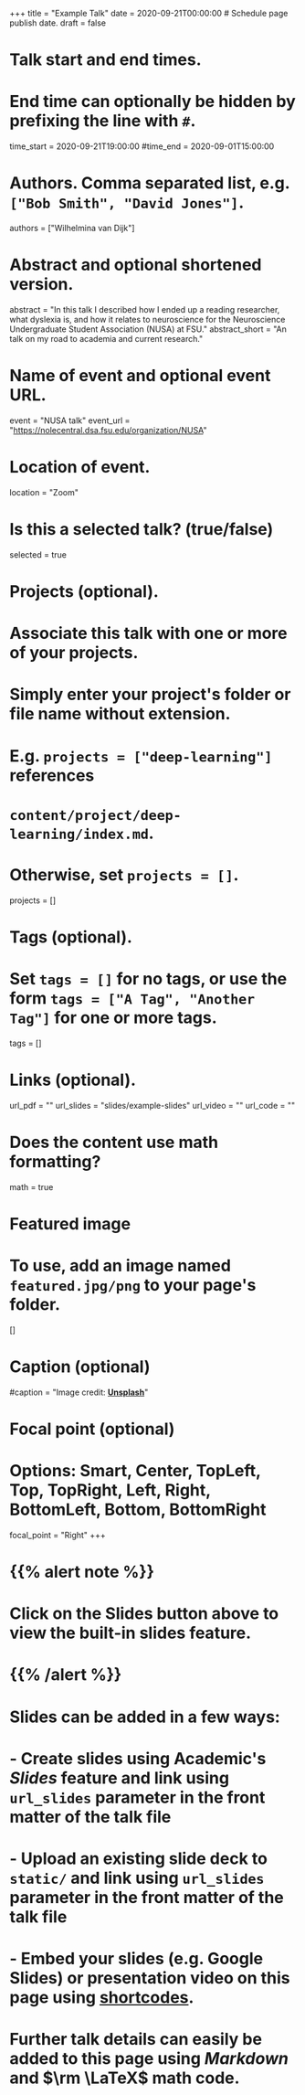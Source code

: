 +++
title = "Example Talk"
date = 2020-09-21T00:00:00  # Schedule page publish date.
draft = false

# Talk start and end times.
#   End time can optionally be hidden by prefixing the line with `#`.
time_start = 2020-09-21T19:00:00
#time_end = 2020-09-01T15:00:00

# Authors. Comma separated list, e.g. `["Bob Smith", "David Jones"]`.
authors = ["Wilhelmina van Dijk"]

# Abstract and optional shortened version.
abstract = "In this talk I described how I ended up a reading researcher, what dyslexia is, and how it relates to neuroscience for the Neuroscience Undergraduate Student Association (NUSA) at FSU."
abstract_short = "An talk on my road to academia and current research."

# Name of event and optional event URL.
event = "NUSA talk"
event_url = "https://nolecentral.dsa.fsu.edu/organization/NUSA"

# Location of event.
location = "Zoom"

# Is this a selected talk? (true/false)
selected = true

# Projects (optional).
#   Associate this talk with one or more of your projects.
#   Simply enter your project's folder or file name without extension.
#   E.g. `projects = ["deep-learning"]` references 
#   `content/project/deep-learning/index.md`.
#   Otherwise, set `projects = []`.
projects = []

# Tags (optional).
#   Set `tags = []` for no tags, or use the form `tags = ["A Tag", "Another Tag"]` for one or more tags.
tags = []

# Links (optional).
url_pdf = ""
url_slides = "slides/example-slides"
url_video = ""
url_code = ""

# Does the content use math formatting?
math = true

# Featured image
# To use, add an image named `featured.jpg/png` to your page's folder. 
[]
  # Caption (optional)
  #caption = "Image credit: [**Unsplash**](https://unsplash.com/photos/bzdhc5b3Bxs)"

  # Focal point (optional)
  # Options: Smart, Center, TopLeft, Top, TopRight, Left, Right, BottomLeft, Bottom, BottomRight
  focal_point = "Right"
+++

# {{% alert note %}}
# Click on the **Slides** button above to view the built-in slides feature.
# {{% /alert %}}
# 
# Slides can be added in a few ways:
# 
# - **Create** slides using Academic's *Slides* feature and link using `url_slides` parameter in the front matter of the talk file
# - **Upload** an existing slide deck to `static/` and link using `url_slides` parameter in the front matter of the talk file
# - **Embed** your slides (e.g. Google Slides) or presentation video on this page using [shortcodes](https://sourcethemes.com/academic/docs/writing-markdown-latex/).
# 
# Further talk details can easily be added to this page using *Markdown* and $\rm \LaTeX$ math code.
